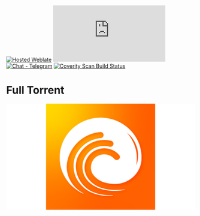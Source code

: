[![Hosted Weblate](https://hosted.weblate.org/widgets/libretorrent/-/svg-badge.svg)](https://hosted.weblate.org/engage/libretorrent/)
[![Matrix Room](https://img.shields.io/matrix/libretorrent:matrix.org?label=Matrix%20Room)](https://matrix.to/#libretorrent:matrix.org)
[![Chat - Telegram](https://img.shields.io/badge/chat-Telegram-blue.svg)](https://t.me/LibreTorrent)
[<img alt="Coverity Scan Build Status" src="https://scan.coverity.com/projects/14421/badge.svg">](https://scan.coverity.com/projects/proninyaroslav-libretorrent)

Full Torrent
=====================

![LibreTorrent](fastlane/metadata/android/en-US/images/featureGraphic.png)

[comment]: <> ([<img alt="Get it on F-Droid" height="80" src="https://tachibanagenerallaboratories.github.io/images/badges/F-Droid/get-it-on.png">]&#40;https://f-droid.org/app/org.proninyaroslav.libretorrent&#41;)

[comment]: <> ([<img alt="Get it on AFH" height="80" src="https://tachibanagenerallaboratories.github.io/images/badges/Android%20File%20Host/android-file-host-badge.png">]&#40;https://www.androidfilehost.com/?w=files&flid=246723&#41;)

[comment]: <> ([<img alt="Get it on APKMirror" height="80" src="https://raw.githubusercontent.com/proninyaroslav/TachibanaGeneralLaboratories.github.io/master/images/badges/APKMirror/get-it-on-apkmirror.png">]&#40;https://www.apkmirror.com/apk/proninyaroslav/libretorrent&#41;)

[comment]: <> ([<img alt="Get it on Aptoide" height="80" src="https://raw.githubusercontent.com/proninyaroslav/TachibanaGeneralLaboratories.github.io/master/images/badges/Aptoide/get-it-on-aptoide.png">]&#40;https://libretorrent.en.aptoide.com/app&#41;)

[comment]: <> ([<img alt="Get it on Google Play" height="80" src="https://play.google.com/intl/en_us/badges/images/generic/en_badge_web_generic.png">]&#40;https://play.google.com/store/apps/details?id=org.proninyaroslav.libretorrent&#41;)

[comment]: <> (**Mirror:** https://proninyaroslav.ru/mirror/libretorrent/)

[comment]: <> (**Issues**: https://gitlab.com/proninyaroslav/libretorrent/issues)

[comment]: <> (Copylefted libre full-featured torrent client for Android.)

[comment]: <> ([Use, see, change and share]&#40;https://en.wikipedia.org/wiki/Free_software&#41;; [with all]&#40;https://en.wikipedia.org/wiki/Copyleft&#41;.)

[comment]: <> (## 📋 Features)

[comment]: <> (* BitTorrent 2.0 and WebTorrent support)

[comment]: <> (* Select which files to download)

[comment]: <> (* Move files while downloading)

[comment]: <> (* Auto-move downloaded files to another folder or external drive)

[comment]: <> (* Stream files, with sequential downloads)

[comment]: <> (* Android TV)

[comment]: <> (* Material design, dark and black theme, and tablet UI)

[comment]: <> (* Customisable network, battery, and UI settings, etc.)

[comment]: <> (* 35+ translations)

[comment]: <> (* Scheduling)

[comment]: <> (* Auto-downloading, with Atom/RSS manager)

[comment]: <> (* Create torrents, with many and big files)

[comment]: <> (* HTTP\S and magnet links)

[comment]: <> (* DHT, PeX, encryption, LSD, UPnP, NAT*PMP, µTP)

[comment]: <> (* IP filtering &#40;eMule dat and PeerGuardian&#41;)

[comment]: <> (* Supports proxy for trackers and peers)

[comment]: <> (* Based on [libtorrent4j]&#40;https://github.com/aldenml/libtorrent4j&#41;)

[comment]: <> (* And more)

[comment]: <> (## 🌍 Translations)

[comment]: <> (Help translate the app at [Hosted Weblate]&#40;https://hosted.weblate.org/engage/libretorrent/&#41;)

[comment]: <> (![languages]&#40;https://hosted.weblate.org/widgets/libretorrent/-/multi-auto.svg&#41;)

[comment]: <> (## Donations)

[comment]: <> (The development is 100% funded by heroic people like you. If you have problems with payment or you want to donate in another way, contact me at `proninyaroslav@mail.ru`. Thank you!)

[comment]: <> ( - **PayPal**: [![paypal]&#40;https://www.paypalobjects.com/en_US/i/btn/btn_donateCC_LG.gif&#41;]&#40;https://www.paypal.com/cgi-bin/webscr?cmd=_s-xclick&hosted_button_id=GWWYZSCKPAB2Q&#41;)

[comment]: <> ( - **Yandex Money &#40;YooMoney&#41;**: `410011738561939`)

[comment]: <> ( - **WebMoney**:)

[comment]: <> (     - **WMZ**: `Z335461926163`)

[comment]: <> (     - **WMR**: `R151579576467`)

[comment]: <> ( - **Amazon.com eGift Cards**: just choose your amount and type e-mail `proninyaroslav@mail.ru`)

[comment]: <> (in the gift card details https://smile.amazon.com/gp/product/B004LLIKVU/)

[comment]: <> ( - **Liberapay**: [![liberapay]&#40;https://liberapay.com/assets/widgets/donate.svg&#41;]&#40;https://liberapay.com/proninyaroslav/donate&#41;)

[comment]: <> ( - **Bitcoin**: `1Af9DgxtWvVp6bFiYQw2MeWtRzTXshRYpB`)

[comment]: <> ( - **Nano**: `nano_1jtaa1njf3pn66pi48uqbak3rpbn373px6xeugynwxm1yb5hyfb6ure15pyy`)

[comment]: <> ( - **Monero**: `48j4Mo7J7t51EeBf35Lpdmehmi9chUwzSXxHrnjpRJ6fPQafPWvSCdFafw3rA5ZRWievfYEDToNso8VppbJf2RVH9cdZmHa`)

[comment]: <> (## 🎉 Contributors)

[comment]: <> (Please see [CONTRIBUTING.md]&#40;CONTRIBUTING.md&#41;)

[comment]: <> (#### Developers)

[comment]: <> (* [Yaroslav Pronin]&#40;https://gitlab.com/proninyaroslav&#41;)

[comment]: <> (## Screenshots)

[comment]: <> (![phone]&#40;/art/screenshots/phone.png&#41; ![phone dark]&#40;/art/screenshots/phone_dark.png&#41; ![rss]&#40;/art/screenshots/rss.png&#41; ![create torrent]&#40;/art/screenshots/create_torrent.png&#41; ![session log]&#40;/art/screenshots/session_log.png&#41; ![tablet]&#40;/art/screenshots/tablet.png&#41;)

[comment]: <> (## 🔒 Privacy Policy)

[comment]: <> (Please see our [Privacy Policy]&#40;PRIVACY.md&#41;.)

[comment]: <> (## 📄 License)

[comment]: <> ([![Large GPLv3 logo with “Free as in Freedom”]&#40;https://www.gnu.org/graphics/gplv3-with-text-136x68.png&#41;]&#40;http://www.gnu.org/licenses/gpl-3.0.en.html&#41;)

[comment]: <> (    Copyright &#40;C&#41; 2016 Yaroslav Pronin <proninyaroslav@mail.ru>)

[comment]: <> (    This file is part of LibreTorrent.)

[comment]: <> (    LibreTorrent is free software: you can redistribute it and/or modify)

[comment]: <> (    it under the terms of the GNU General Public License as published by)

[comment]: <> (    the Free Software Foundation, either version 3 of the License, or)

[comment]: <> (    &#40;at your option&#41; any later version.)

[comment]: <> (    This program is distributed in the hope that it will be useful,)

[comment]: <> (    but WITHOUT ANY WARRANTY; without even the implied warranty of)

[comment]: <> (    MERCHANTABILITY or FITNESS FOR A PARTICULAR PURPOSE.  See the)

[comment]: <> (    GNU General Public License for more details.)

[comment]: <> (    You should have received a copy of the GNU General Public License)

[comment]: <> (    along with this program.  If not, see <http://www.gnu.org/licenses/>.)
